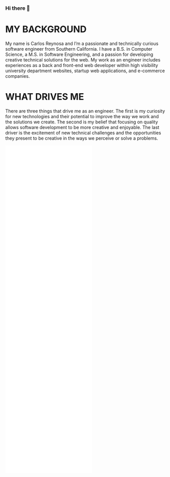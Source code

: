 ### Hi there 👋



MY BACKGROUND
===
My name is Carlos Reynosa and I’m a passionate and technically curious software engineer from Southern California. I have a B.S. in Computer Science, a M.S. in Software Engineering, and a passion for developing creative technical solutions for the web. My work as an engineer includes experiences as a back and front-end web developer within high visibility university department websites, startup web applications, and e-commerce companies.

WHAT DRIVES ME
===
There are three things that drive me as an engineer. The first is my curiosity for new technologies and their potential to improve the way we work and the solutions we create. The second is my belief that focusing on quality allows software development to be more creative and enjoyable. The last driver is the excitement of new technical challenges and the opportunities they present to be creative in the ways we perceive or solve a problems.

![Metrics](https://github.com/carlos-reynosa/carlos-reynosa/blob/master/github-metrics.svg)

<!--
**carlos-reynosa/carlos-reynosa** is a ✨ _special_ ✨ repository because its `README.md` (this file) appears on your GitHub profile.

Here are some ideas to get you started:

- 🔭 I’m currently working on ...
- 🌱 I’m currently learning ...
- 👯 I’m looking to collaborate on ...
- 🤔 I’m looking for help with ...
- 💬 Ask me about ...
- 📫 How to reach me: ...
- 😄 Pronouns: ...
- ⚡ Fun fact: ...
-->
